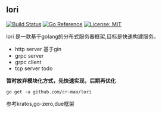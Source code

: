 ## lori 

[![Build Status](https://github.com/cr-mao/lori/workflows/Go/badge.svg)](https://github.com/cr-mao/lori/actions)
[![Go Reference](https://pkg.go.dev/badge/github.com/cr-mao/lori.svg)](https://pkg.go.dev/github.com/cr-mao/lori)
[![License: MIT](https://img.shields.io/badge/License-MIT-yellow.svg)](https://opensource.org/licenses/MIT)

lori 是一款基于golang的分布式服务器框架,目标是快速构建服务。 
- http server 基于gin 
- grpc server  
- grpc client 
- tcp server todo

**暂时放弃模块化方式，先快速实现，后期再优化**



```shell
go get -u github.com/cr-mao/lori
```

参考kratos,go-zero,due框架


